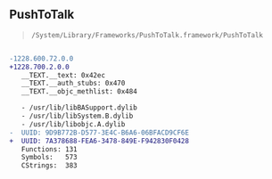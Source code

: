 ## PushToTalk

> `/System/Library/Frameworks/PushToTalk.framework/PushToTalk`

```diff

-1228.600.72.0.0
+1228.700.2.0.0
   __TEXT.__text: 0x42ec
   __TEXT.__auth_stubs: 0x470
   __TEXT.__objc_methlist: 0x484

   - /usr/lib/libBASupport.dylib
   - /usr/lib/libSystem.B.dylib
   - /usr/lib/libobjc.A.dylib
-  UUID: 9D9B772B-D577-3E4C-B6A6-06BFACD9CF6E
+  UUID: 7A378688-FEA6-3478-849E-F942830F0428
   Functions: 131
   Symbols:   573
   CStrings:  383

```
